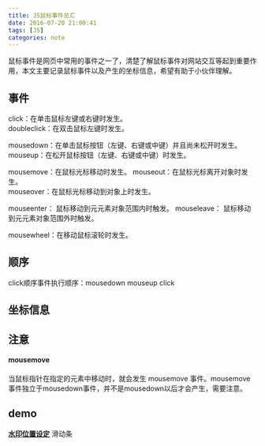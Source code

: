 ```yaml
---
title: JS鼠标事件总汇
date: 2016-07-20 21:00:41
tags: [JS]
categories: note
---
```

鼠标事件是网页中常用的事件之一了，清楚了解鼠标事件对网站交互等起到重要作用，本文主要记录鼠标事件以及产生的坐标信息，希望有助于小伙伴理解。
<!-- more -->
## 事件 ##
click：在单击鼠标左键或右键时发生。  
doubleclick：在双击鼠标左键时发生。 
  
mousedown：在单击鼠标按钮（左键、右键或中键）并且尚未松开时发生。  
mouseup：在松开鼠标按钮（左键、右键或中键）时发生。

mousemove：在鼠标光标移动时发生。
mouseout：在鼠标光标离开对象时发生。   
mouseover：在鼠标光标移动到对象上时发生。

mouseenter： 鼠标移动到元元素对象范围内时触发。 
mouseleave： 鼠标移动到元元素对象范围外时触发。 
 
mousewheel：在移动鼠标滚轮时发生。  
## 顺序 ##
click顺序事件执行顺序：mousedown mouseup click

## 坐标信息 ##

## 注意 ##
#### mousemove ####
当鼠标指针在指定的元素中移动时，就会发生 mousemove 事件。mousemove事件独立于mousedown事件，并不是mousedown以后才会产生，需要注意。


## demo ##
[**水印位置设定**](http://gzyq.github.io/DEMOs/setImgPositon/)
滑动条